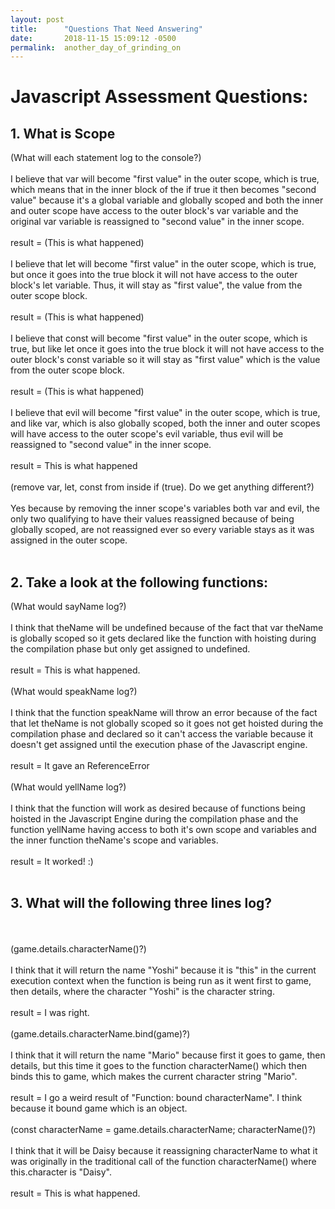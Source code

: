 ```yaml
---
layout: post
title:      "Questions That Need Answering"
date:       2018-11-15 15:09:12 -0500
permalink:  another_day_of_grinding_on
---
```


# Javascript Assessment Questions:
  
## 1. What is Scope
  
   (What will each statement log to the console?)
<br>
<br>
			I believe that var will become "first value" in the outer scope, which is true, which means that in the inner block of the if true it then becomes "second value" because it's a global variable and globally scoped and both the inner and outer scope have access to the outer block's var variable and the original var variable is reassigned to "second value" in the inner scope.
<br>
<br>
			result = (This is what happened)
<br>
<br>
			I believe that let will become "first value" in the outer scope, which is true, but once it goes into the true block it will not have access to the outer block's let variable. Thus, it will stay as "first value", the value from the outer scope block. 
<br>
<br>
			result = (This is what happened)
<br>
<br>
			I believe that const will become "first value" in the outer scope, which is true, but like let once it goes into the true block it will not have access to the outer block's const variable so it will stay as "first value" which is the value from the outer scope block. 
<br>
<br>
			result = (This is what happened)
<br>
<br>
			I believe that evil will become "first value" in the outer scope, which is true, and like var, which is also globally scoped, both the inner and outer scopes will have access to the outer scope's evil variable, thus evil will be reassigned to "second value" in the inner scope.
<br>
<br>
			result = This is what happened
<br>
<br>
  (remove var, let, const from inside if (true). Do we get anything different?)
<br>
<br>
	   Yes because by removing the inner scope's variables both var and evil, the only two qualifying to have their values reassigned because of being globally scoped, are not reassigned ever so every variable stays as it was assigned in the outer scope. 
<br>
<br>
## 2. Take a look at the following functions:

  (What would sayName log?)
<br>
<br>
			I think that theName will be undefined because of the fact that var theName is globally scoped so it gets declared like the function with hoisting during the compilation phase but only get assigned to undefined.
<br>
<br>
		  result = This is what happened.
<br>
<br>
  (What would speakName log?)
<br>
<br>
    I think that the function speakName will throw an error because of the fact that let theName is not globally scoped so it goes not get hoisted during the compilation phase and declared so it can't access the variable because it doesn't get assigned until the execution phase of the Javascript engine. 
<br>
<br>
		result = It gave an ReferenceError
<br>
<br>
  (What would yellName log?)
<br>
<br>
   I think that the function will work as desired because of functions being hoisted in the Javascript Engine during the compilation phase and the function yellName having access to both it's own scope and variables and the inner function theName's scope and variables.
<br>
<br>
	 result = It worked! :)
<br>
<br>
## 3. What will the following three lines log?
<br>
<br>
  (game.details.characterName()?)
<br>
<br>
  I think that it will return the name "Yoshi" because it is "this" in the current execution context when the function is being run as it went first to game, then details, where the character "Yoshi" is the character string. 
<br>
<br>
	result = I was right. 
<br>
<br>
  (game.details.characterName.bind(game)?)
<br>
<br>
  I think that it will return the name "Mario" because first it goes to game, then details, but this time it goes to the function characterName() which then binds this to game, which makes the current character string "Mario". 
<br>
<br>
	result = I go a weird result of "Function: bound characterName". I think because it bound game which is an object. 
<br>
<br>
  (const characterName = game.details.characterName; 
	characterName()?)
<br>
<br>
  I think that it will be Daisy because it reassigning characterName to what it was originally in the traditional call of the function characterName() where this.character is "Daisy". 
<br>
<br>
	result = This is what happened.

